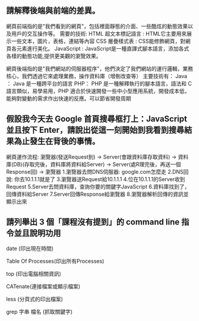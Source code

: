 ## 請解釋後端與前端的差異。
網頁前端指的是"我們看到的網頁"，包括裡面靜態的介面、一些酷炫的動態效果以及用戶的交互操作等。
需要的技術:
HTML 超文本標記語言 : HTML它主要用來展示一些文本，圖片，表格，連結等內容
CSS 層疊樣式表 : CSS能修飾網頁，對網頁各元素進行美化。
JavaScript : JavaScript是一種直譯式腳本語言，添加各式各樣的動態功能,提供更美觀的瀏覽效果。

網頁後端指的是"我們網站的伺服器程序"，他們決定了我們網站的運行邏輯，業務核心，我們透過它來處理業務，操作資料庫（增刪改查等）
主要技術有：
Java ： Java 是一種跨平台的語言
PHP： PHP 是一種解釋執行的腳本語言，語法和 C 語言類似，易學易用，PHP 適合於快速開發一些中小型應用系統，開發成本低，能夠對變動的需求作出快速的反應。可以節省開發周期

## 假設我今天去 Google 首頁搜尋框打上：JavaScript 並且按下 Enter，請說出從這一刻開始到我看到搜尋結果為止發生在背後的事情。
網頁運作流程:
瀏覽器(發送Request到) -> Server(會跟資料庫存取資料) -> 資料庫(DB)(存取完後，資料庫將資料給Server) -> Server(處R理完後，再送一個Response回) -> 瀏覽器
1.瀏覽器去問DNS伺服器: google.com怎麼走
2.DNS回說: 你去10.1.1.1就是了
3.瀏覽器送Request給10.1.1.1
4.位在10.1.1.1的Server收到Request
5.Server去問資料庫，查詢你要的關鍵字JavaScript
6.資料庫找到了，回傳資料給Server
7.Server回傳Response給瀏覽器
8.瀏覽器解析回傳的資訊並顯示出來
## 請列舉出 3 個「課程沒有提到」的 command line 指令並且說明功用
date (印出現在時間)

Table Of Processes(印出所有Processes)

top (印出電腦相關資訊)

CATenate(連接檔案或顯示檔案)

less (分頁式的印出檔案)

grep 字串 檔名 (抓取關鍵字)
